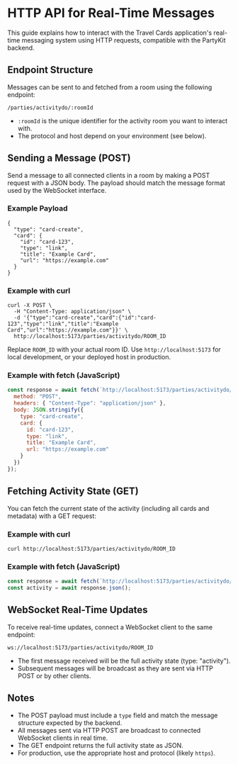 # HTTP API for Real-Time Messages

This guide explains how to interact with the Travel Cards application's real-time messaging system using HTTP requests, compatible with the PartyKit backend.

## Endpoint Structure

Messages can be sent to and fetched from a room using the following endpoint:

```
/parties/activitydo/:roomId
```

- `:roomId` is the unique identifier for the activity room you want to interact with.
- The protocol and host depend on your environment (see below).

## Sending a Message (POST)

Send a message to all connected clients in a room by making a POST request with a JSON body. The payload should match the message format used by the WebSocket interface.

### Example Payload

```
{
  "type": "card-create",
  "card": {
    "id": "card-123",
    "type": "link",
    "title": "Example Card",
    "url": "https://example.com"
  }
}
```

### Example with curl

```
curl -X POST \
  -H "Content-Type: application/json" \
  -d '{"type":"card-create","card":{"id":"card-123","type":"link","title":"Example Card","url":"https://example.com"}}' \
  http://localhost:5173/parties/activitydo/ROOM_ID
```

Replace `ROOM_ID` with your actual room ID. Use `http://localhost:5173` for local development, or your deployed host in production.

### Example with fetch (JavaScript)

```js
const response = await fetch(`http://localhost:5173/parties/activitydo/${roomId}`, {
  method: "POST",
  headers: { "Content-Type": "application/json" },
  body: JSON.stringify({
    type: "card-create",
    card: {
      id: "card-123",
      type: "link",
      title: "Example Card",
      url: "https://example.com"
    }
  })
});
```

## Fetching Activity State (GET)

You can fetch the current state of the activity (including all cards and metadata) with a GET request:

### Example with curl

```
curl http://localhost:5173/parties/activitydo/ROOM_ID
```

### Example with fetch (JavaScript)

```js
const response = await fetch(`http://localhost:5173/parties/activitydo/${roomId}`);
const activity = await response.json();
```

## WebSocket Real-Time Updates

To receive real-time updates, connect a WebSocket client to the same endpoint:

```
ws://localhost:5173/parties/activitydo/ROOM_ID
```

- The first message received will be the full activity state (type: "activity").
- Subsequent messages will be broadcast as they are sent via HTTP POST or by other clients.

## Notes
- The POST payload must include a `type` field and match the message structure expected by the backend.
- All messages sent via HTTP POST are broadcast to connected WebSocket clients in real time.
- The GET endpoint returns the full activity state as JSON.
- For production, use the appropriate host and protocol (likely `https`). 